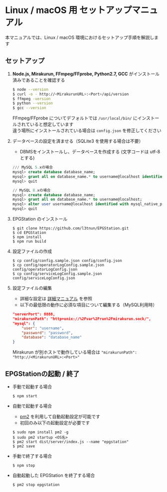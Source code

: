 Linux / macOS 用 セットアップマニュアル
===
本マニュアルでは、Linux / macOS 環境におけるセットアップ手順を解説します

## セットアップ
1. **Node.js, Mirakurun, FFmpeg/FFprobe, Python2.7, GCC** がインストール済みであることを確認する

	```bash
	$ node --version
	$ curl -o - http://<MirakurunURL>:<Port>/api/version
	$ ffmpeg -version
	$ python --version
	$ gcc --version
	```

	FFmpeg/FFprobe についてデフォルトでは ```/usr/local/bin/``` にインストールされていると想定しています  
	違う場所にインストールされている場合は ```config.json``` を修正してください

2. データベースの設定を済ませる（SQLite3 を使用する場合は不要）
	- DBMSをインストールし、データベースを作成する (文字コードは utf-8 とする)

	```sql
	/// MySQL 5.xの場合
	mysql> create database database_name;
	mysql> grant all on database_name.* to username@localhost identified by 'password';
	mysql> quit

	// MySQL 8.xの場合
	mysql> create database database_name;
	mysql> grant all on database_name.* to username@localhost;
	mysql> alter user username@localhost identified with mysql_native_password BY 'password';
	mysql> quit
	```

3. EPGStation のインストール

	```
	$ git clone https://github.com/l3tnun/EPGStation.git
	$ cd EPGStation
	$ npm install
	$ npm run build
	```

4. 設定ファイルの作成

	```
	$ cp config/config.sample.json config/config.json
	$ cp config/operatorLogConfig.sample.json config/operatorLogConfig.json
	$ cp config/serviceLogConfig.sample.json config/serviceLogConfig.json
	```

5. 設定ファイルの編集

	- 詳細な設定は [詳細マニュアル](conf-manual.md) を参照
	- 以下の最低限の動作に必須な項目について編集する（MySQL利用時）

	```json
	"serverPort": 8888,
	"mirakurunPath": "http+unix://%2Fvar%2Frun%2Fmirakurun.sock/",
	"mysql": {
		"user": "username",
		"password": "password",
		"database": "database_name"
	}
	```

	Mirakurun が別ホストで動作している場合は `"mirakurunPath": "http://<MirakurunURL>:<Port>"`

## EPGStationの起動 / 終了

- 手動で起動する場合

	```
	$ npm start
	```

- 自動で起動する場合
	- [pm2](http://pm2.keymetrics.io/) を利用して自動起動設定が可能です
	- 初回のみ以下の起動設定が必要です

	```
	$ sudo npm install pm2 -g
	$ sudo pm2 startup <OS名>
	$ pm2 start dist/server/index.js --name "epgstation"
	$ pm2 save
	```

- 手動で終了する場合

	```
	$ npm stop
	```

- 自動起動した EPGStation を終了する場合

	```
	$ pm2 stop epgstation
	```
